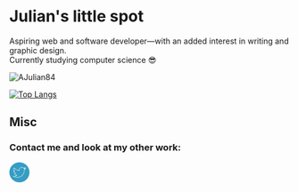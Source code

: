 # Julian's little spot 

Aspiring web and software developer—with an added interest in writing and graphic design.  
Currently studying computer science :sunglasses:

![AJulian84](https://github-readme-stats.vercel.app/api?username=AJuls&count_private=true&theme=nightowl)

[![Top Langs](https://github-readme-stats.vercel.app/api/top-langs/?username=AJuls)](https://github.com/AJuls/github-readme-stats&theme=nightowl)

## Misc 
### Contact me and look at my other work:

<p>
  <a href="https://twitter.com/julkyways">
    <img src="./twittericon.png" alt="Twitter" width="36" height="36">
  </a>
</p>
